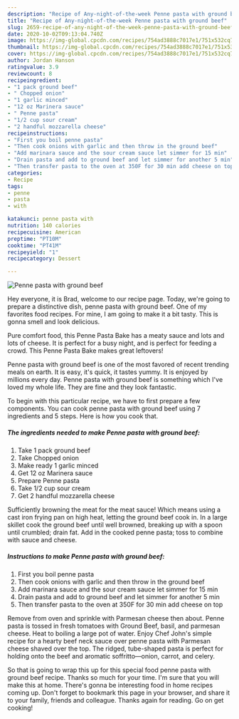 ```yaml
---
description: "Recipe of Any-night-of-the-week Penne pasta with ground beef"
title: "Recipe of Any-night-of-the-week Penne pasta with ground beef"
slug: 2659-recipe-of-any-night-of-the-week-penne-pasta-with-ground-beef
date: 2020-10-02T09:13:04.740Z
image: https://img-global.cpcdn.com/recipes/754ad3888c7017e1/751x532cq70/penne-pasta-with-ground-beef-recipe-main-photo.jpg
thumbnail: https://img-global.cpcdn.com/recipes/754ad3888c7017e1/751x532cq70/penne-pasta-with-ground-beef-recipe-main-photo.jpg
cover: https://img-global.cpcdn.com/recipes/754ad3888c7017e1/751x532cq70/penne-pasta-with-ground-beef-recipe-main-photo.jpg
author: Jordan Hanson
ratingvalue: 3.9
reviewcount: 8
recipeingredient:
- "1 pack ground beef"
- " Chopped onion"
- "1 garlic minced"
- "12 oz Marinera sauce"
- " Penne pasta"
- "1/2 cup sour cream"
- "2 handful mozzarella cheese"
recipeinstructions:
- "First you boil penne pasta"
- "Then cook onions with garlic and then throw in the ground beef"
- "Add marinara sauce and the sour cream sauce let simmer for 15 min"
- "Drain pasta and add to ground beef and let simmer for another 5 min"
- "Then transfer pasta to the oven at 350F for 30 min add cheese on top"
categories:
- Recipe
tags:
- penne
- pasta
- with

katakunci: penne pasta with 
nutrition: 140 calories
recipecuisine: American
preptime: "PT10M"
cooktime: "PT41M"
recipeyield: "1"
recipecategory: Dessert

---
```



![Penne pasta with ground beef](https://img-global.cpcdn.com/recipes/754ad3888c7017e1/751x532cq70/penne-pasta-with-ground-beef-recipe-main-photo.jpg)

Hey everyone, it is Brad, welcome to our recipe page. Today, we're going to prepare a distinctive dish, penne pasta with ground beef. One of my favorites food recipes. For mine, I am going to make it a bit tasty. This is gonna smell and look delicious.

Pure comfort food, this Penne Pasta Bake has a meaty sauce and lots and lots of cheese. It is perfect for a busy night, and is perfect for feeding a crowd. This Penne Pasta Bake makes great leftovers!

Penne pasta with ground beef is one of the most favored of recent trending meals on earth. It is easy, it's quick, it tastes yummy. It is enjoyed by millions every day. Penne pasta with ground beef is something which I've loved my whole life. They are fine and they look fantastic.


To begin with this particular recipe, we have to first prepare a few components. You can cook penne pasta with ground beef using 7 ingredients and 5 steps. Here is how you cook that.

<!--inarticleads1-->

##### The ingredients needed to make Penne pasta with ground beef:

1. Take 1 pack ground beef
1. Take  Chopped onion
1. Make ready 1 garlic minced
1. Get 12 oz Marinera sauce
1. Prepare  Penne pasta
1. Take 1/2 cup sour cream
1. Get 2 handful mozzarella cheese


Sufficiently browning the meat for the meat sauce! Which means using a cast iron frying pan on high heat, letting the ground beef cook in. In a large skillet cook the ground beef until well browned, breaking up with a spoon until crumbled; drain fat. Add in the cooked penne pasta; toss to combine with sauce and cheese. 

<!--inarticleads2-->

##### Instructions to make Penne pasta with ground beef:

1. First you boil penne pasta
1. Then cook onions with garlic and then throw in the ground beef
1. Add marinara sauce and the sour cream sauce let simmer for 15 min
1. Drain pasta and add to ground beef and let simmer for another 5 min
1. Then transfer pasta to the oven at 350F for 30 min add cheese on top


Remove from oven and sprinkle with Parmesan cheese then about. Penne pasta is tossed in fresh tomatoes with Ground Beef, basil, and parmesan cheese. Heat to boiling a large pot of water. Enjoy Chef John&#39;s simple recipe for a hearty beef neck sauce over penne pasta with Parmesan cheese shaved over the top. The ridged, tube-shaped pasta is perfect for holding onto the beef and aromatic soffritto—onion, carrot, and celery. 

So that is going to wrap this up for this special food penne pasta with ground beef recipe. Thanks so much for your time. I'm sure that you will make this at home. There's gonna be interesting food in home recipes coming up. Don't forget to bookmark this page in your browser, and share it to your family, friends and colleague. Thanks again for reading. Go on get cooking!
